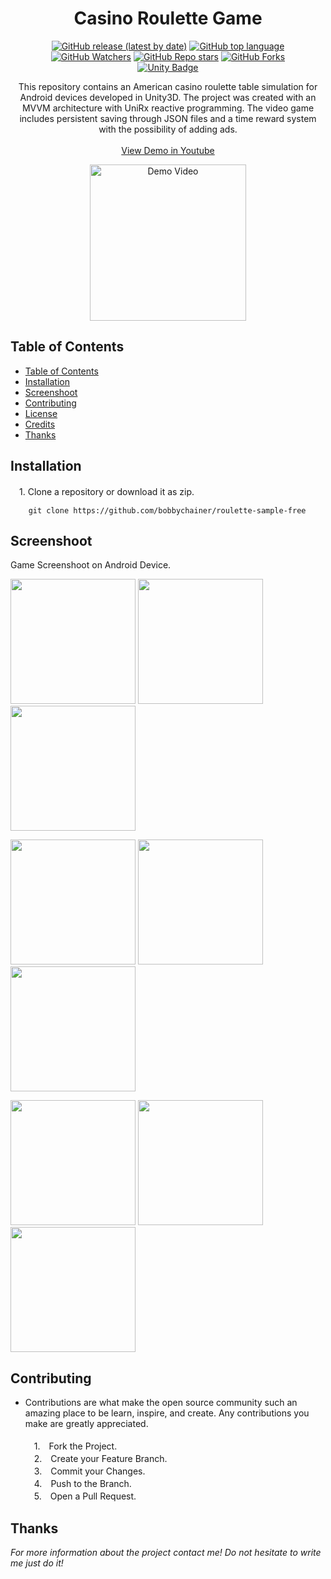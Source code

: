 <h1 align="center"> Casino Roulette Game </h1>
  
  <div align="center">

  [![GitHub release (latest by date)](https://img.shields.io/github/v/release/bobbychainer/roulette-sample-free)](https://github.com/bobbychainer/roulette-sample-free)
  [![GitHub top language](https://img.shields.io/github/languages/top/bobbychainer/roulette-sample-free?color=1081c2)](https://github.com/bobbychainer/roulette-sample-free/search?l=c%23)
  [![GitHub Watchers](https://img.shields.io/github/watchers/bobbychainer/roulette-sample-free?color=4cc51e)](https://github.com/bobbychainer/roulette-sample-free/watchers)
  [![GitHub Repo stars](https://img.shields.io/github/stars/bobbychainer/roulette-sample-free?color=4cc51e)](https://github.com/bobbychainer/roulette-sample-free/star)
  [![GitHub Forks](https://img.shields.io/github/forks/bobbychainer/roulette-sample-free?color=4cc51e)](https://github.com/bobbychainer/roulette-sample-free/network/members)
  <br />
  [![Unity Badge](http://img.shields.io/badge/-Unity3D_2020.3.5f1-000?logo=unity&link=https://unity.com/)](https://unity.com/)
  </div>
  
  <p align="center">
This repository contains an American casino roulette table simulation for Android devices developed in Unity3D. The project was created with an MVVM architecture with UniRx reactive programming. The video game includes persistent saving through JSON files and a time reward system with the possibility of adding ads.
 <br /><br />
    <a href="https://youtu.be/5RKrxPUl-cg" target="_blank">View Demo in Youtube</a> <br />
      <p align="center">
      <a href="https://youtu.be/5RKrxPUl-cg" rel="nofollow">
      <img src="https://github.com/bobbychainer/roulette-sample-free/blob/master/docs/Gif(1).gif?raw=true" alt="Demo Video" width="250">
    </a>
  </p>
    
  </p>
</p>

## Table of Contents

- [Table of Contents](#table-of-contents)
- [Installation](#installation)
- [Screenshoot](#screenshoot)
- [Contributing](#contributing)
- [License](#license)
- [Credits](#credits)
- [Thanks](#thanks)
  
## Installation
　1. Clone a repository or download it as zip.
```
    git clone https://github.com/bobbychainer/roulette-sample-free
```
## Screenshoot
Game Screenshoot on Android Device.
<p>
  <p>
    <a rel="nofollow">
    <img src="https://github.com/bobbychainer/roulette-sample-free/blob/master/docs/Screenshoot%20(7).jpg?raw=true" width="200">
    </a>
    <a rel="nofollow">
    <img src="https://github.com/bobbychainer/roulette-sample-free/blob/master/docs/Screenshoot%20(4).jpg?raw=true" width="200">
    </a>
    <a rel="nofollow">
    <img src="https://github.com/bobbychainer/roulette-sample-free/blob/master/docs/Screenshoot%20(3).jpg?raw=true" width="200">
    </a>
  </p>
  <p>
    <a rel="nofollow">
    <img src="https://github.com/bobbychainer/roulette-sample-free/blob/master/docs/Screenshoot%20(2).jpg?raw=true" width="200">
    </a>
    <a rel="nofollow">
    <img src="https://github.com/bobbychainer/roulette-sample-free/blob/master/docs/Screenshoot%20(5).jpg?raw=true" width="200">
    </a>
    <a rel="nofollow">
    <img src="https://github.com/bobbychainer/roulette-sample-free/blob/master/docs/Screenshoot%20(6).jpg?raw=true" width="200">
    </a>
  </p>
  <p>
    <a rel="nofollow">
    <img src="https://github.com/bobbychainer/roulette-sample-free/blob/master/docs/Screenshoot%20(1).jpg?raw=true" width="200">
    </a>
    <a rel="nofollow">
    <img src="https://github.com/bobbychainer/roulette-sample-free/blob/master/docs/Screenshoot%20(8).jpg?raw=true" width="200">
    </a>
    <a rel="nofollow">
    <img src="https://github.com/bobbychainer/roulette-sample-free/blob/master/docs/Screenshoot%20(9).jpg?raw=true" width="200">
    </a>
  </p>

## Contributing

* Contributions are what make the open source community such an amazing place to be learn, inspire, and create. Any contributions you make are greatly appreciated. <br /><br />
　1.　Fork the Project. <br />
　2.　Create your Feature Branch. <br />
　3.　Commit your Changes. <br />
　4.　Push to the Branch. <br />
　5.　Open a Pull Request. <br />

## Thanks

_For more information about the project contact me! Do not hesitate to write me just do it!_
